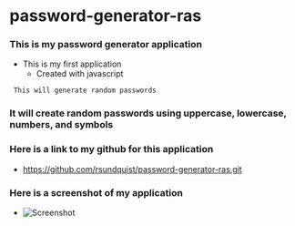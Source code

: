 # password-generator-ras

### This is my password generator application
-  This is my first application
   -  Created with javascript

```  This will generate random passwords ```

### It will create random passwords using uppercase, lowercase, numbers, and symbols

###  Here is a link to my github for this application
-  https://github.com/rsundquist/password-generator-ras.git

### Here is a screenshot of my application
 - ![Screenshot](C:\Users\rsund\MSUCode\password-generator-ras\assets\Images\password-generator-screenshot.png "Password Generator")



